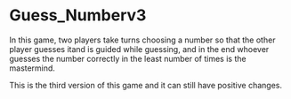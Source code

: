# Guess_Numberv3

In this game, two players take turns choosing a number so that the other player guesses itand is guided while guessing,
and in the end whoever guesses the number correctly in the least number of times is the mastermind.

This is the third version of this game and it can still have positive changes.
